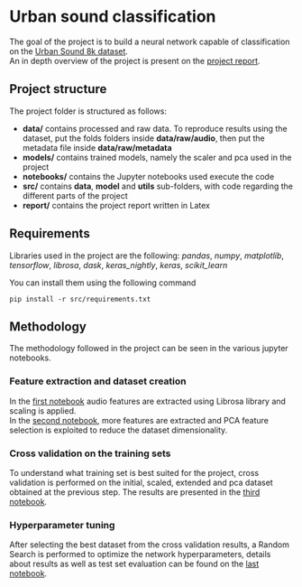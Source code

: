 # Urban sound classification

The goal of the project is to build a neural network capable of classification on the [Urban Sound 8k dataset](https://urbansounddataset.weebly.com/urbansound8k.html).<br>
An in depth overview of the project is present on the [project report](https://github.com/tomfran/urban-sound-classification/blob/main/report/report.pdf).

## Project structure
The project folder is structured as follows:
- **data/** contains processed and raw data. To reproduce results using the dataset, 
put the folds folders inside **data/raw/audio**, then put the metadata file inside **data/raw/metadata**
- **models/** contains trained models, namely the scaler and pca used in the project
- **notebooks/** contains the Jupyter notebooks used execute the code
- **src/** contains **data**, **model** and **utils** sub-folders, with code regarding the different parts 
of the project
- **report/** contains the project report written in Latex

## Requirements
Libraries used in the project are the following: *pandas*, *numpy*, *matplotlib*, *tensorflow*, *librosa*, *dask*, *keras_nightly*, *keras*, *scikit_learn*
 
You can install them using the following command
```[shell]
pip install -r src/requirements.txt
```

## Methodology
The methodology followed in the project can be seen in the various jupyter notebooks.

### Feature extraction and dataset creation
In the [first notebook](https://github.com/tomfran/urban-sound-classification/blob/main/notebooks/01_dataset.ipynb) audio features are extracted using Librosa library and scaling 
is applied. <br>
In the [second notebook](https://github.com/tomfran/urban-sound-classification/blob/main/notebooks/02_dataset_extended.ipynb), more features are extracted and PCA feature selection is exploited to reduce the dataset dimensionality.

### Cross validation on the training sets
To understand what training set is best suited for the project, 
cross validation is performed on the initial, scaled, extended and pca dataset obtained at the previous step.
The results are presented in the [third notebook](https://github.com/tomfran/urban-sound-classification/blob/main/notebooks/03_cross_validation.ipynb).

### Hyperparameter tuning 
After selecting the best dataset from the cross validation results, 
a Random Search is performed to optimize the network hyperparameters, 
details about results as well as test set evaluation can be found on the [last notebook](https://github.com/tomfran/urban-sound-classification/blob/main/notebooks/04_hyperparameter_tuning.ipynb).
